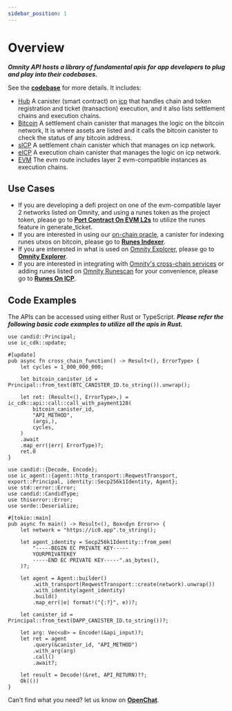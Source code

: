 ```yaml
---
sidebar_position: 1
---
```


# Overview

***Omnity API hosts a library of fundamental apis for app developers to plug and play into their codebases.***

See the **[codebase](https://github.com/octopus-network/omnity-interoperability)** for more details. It includes:

- [Hub](https://github.com/octopus-network/omnity-interoperability/tree/main/hub) A canister (smart contract) on [icp](https://internetcomputer.org/) that handles chain and token registration and ticket (transaction) execution, and it also lists settlement chains and execution chains.
- [Bitcoin](https://github.com/octopus-network/omnity-interoperability/tree/main/customs/bitcoin) A settlement chain canister that manages the logic on the bitcoin network, It is where assets are listed and it calls the bitcoin canister to check the status of any bitcoin address.
- [sICP](https://github.com/octopus-network/omnity-interoperability/tree/main/customs/icp) A settlement chain canister which that manages on icp network.
- [eICP](https://github.com/octopus-network/omnity-interoperability/tree/main/route/icp) A execution chain canister that manages the logic on icp network.
- [EVM](https://github.com/octopus-network/omnity-interoperability/tree/main/route/evm) The evm route includes layer 2 evm-compatible instances as execution chains.

## Use Cases
- If you are developing a defi project on one of the evm-compatible layer 2 networks listed on Omnity, and using a runes token as the project token, please go to **[Port Contract On EVM L2s](https://omnity-docs.vercel.app/docs/evm)** to utilize the runes feature in generate_ticket.
- If you are interested in using our [on-chain oracle](https://github.com/octopus-network/ord-canister), a canister for indexing runes utxos on bitcoin, please go to **[Runes Indexer](https://omnity-docs.vercel.app/docs/runes_indexer)**.
- If you are interested in what is used on [Omnity Explorer](https://explorer.omnity.network/), please go to **[Omnity Explorer](https://omnity-docs.vercel.app/docs/explorer)**.
- If you are interested in integrating with [Omnity's cross-chain services](https://bridge.omnity.network/runes) or adding runes listed on [Omnity Runescan](https://www.runescan.net/runes) for your convenience, please go to **[Runes On ICP](https://omnity-docs.vercel.app/docs/runes)**.

## Code Examples
The APIs can be accessed using either Rust or TypeScript.
***Please refer the following basic code examples to utilize all the apis in Rust.***
```code title="Rust (canister call)"
use candid::Principal;
use ic_cdk::update;

#[update]
pub async fn cross_chain_function() -> Result<(), ErrorType> {
    let cycles = 1_000_000_000;

    let bitcoin_canister_id = Principal::from_text(BTC_CANISTER_ID.to_string()).unwrap();

    let ret: (Result<(), ErrorType>,) = ic_cdk::api::call::call_with_payment128(
        bitcoin_canister_id,
        "API_METHOD",
        (args,),
        cycles,
    )
    .await
    .map_err(|err| ErrorType)?;
    ret.0
}
```

```code title="Rust (http call)"
use candid::{Decode, Encode};
use ic_agent::{agent::http_transport::ReqwestTransport, export::Principal, identity::Secp256k1Identity, Agent};
use std::error::Error;
use candid::CandidType;
use thiserror::Error;
use serde::Deserialize;

#[tokio::main]
pub async fn main() -> Result<(), Box<dyn Error>> {
	let network = "https://ic0.app".to_string();

	let agent_identity = Secp256k1Identity::from_pem(
		"-----BEGIN EC PRIVATE KEY-----
		YOURPRIVATEKEY
		-----END EC PRIVATE KEY-----".as_bytes(),
	)?;

	let agent = Agent::builder()
		.with_transport(ReqwestTransport::create(network).unwrap())
		.with_identity(agent_identity)
		.build()
		.map_err(|e| format!("{:?}", e))?;

	let canister_id = Principal::from_text(DAPP_CANISTER_ID.to_string())?;

	let arg: Vec<u8> = Encode!(&api_input)?;
	let ret = agent
		.query(&canister_id, "API_METHOD")
		.with_arg(arg)
		.call()
		.await?;

	let result = Decode!(&ret, API_RETURN)??;
	Ok(())
}
```

Can't find what you need? let us know on **[OpenChat](https://oc.app/community/o5uz6-dqaaa-aaaar-bhnia-cai/channel/209373796018851818071085429101874032721/)**.